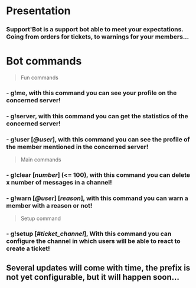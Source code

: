 # Presentation

### Support'Bot is a support bot able to meet your expectations. Going from orders for tickets, to warnings for your members... 

# Bot commands

> Fun commands
### - **g!me**, with this command you can see your profile on the concerned server!
### - **g!server**, with this command you can get the statistics of the concerned server!
### - **g!user** [*@user*], with this command you can see the profile of the member mentioned in the concerned server!

> Main commands
### - **g!clear** [*number*] (<= 100), with this command you can delete x number of messages in a channel!
### - **g!warn** [*@user*] [*reason*], with this command you can warn a member with a reason or not!

> Setup command
### - **g!setup** [*#ticket_channel*], With this command you can configure the channel in which users will be able to react to create a ticket!

## Several updates will come with time, the prefix is not yet configurable, but it will happen soon...

